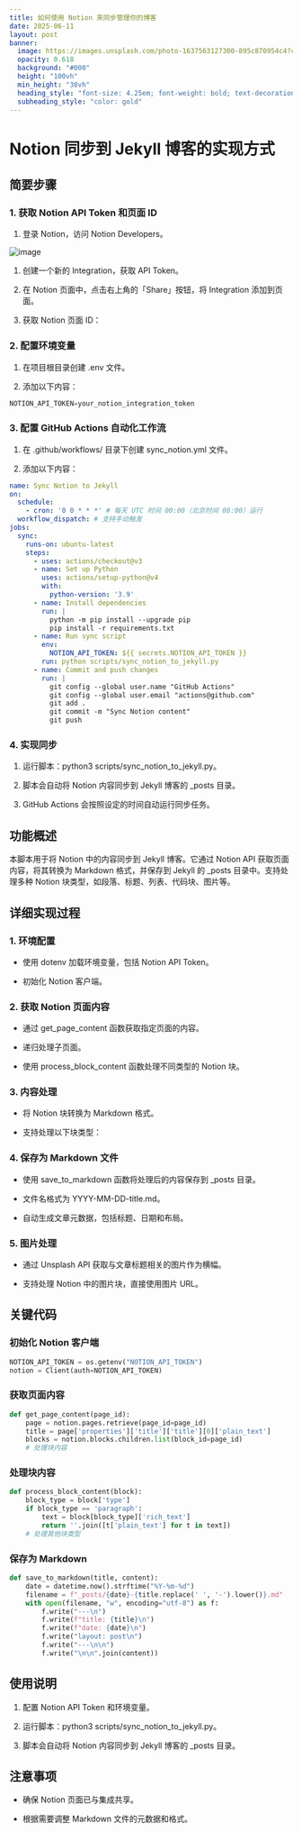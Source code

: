 ```yaml
---
title: 如何使用 Notion 来同步管理你的博客
date: 2025-06-11
layout: post
banner:
  image: https://images.unsplash.com/photo-1637563127300-895c870954c4?crop=entropy&cs=tinysrgb&fit=max&fm=jpg&ixid=M3w2OTIwMzJ8MHwxfHJhbmRvbXx8fHx8fHx8fDE3NDk2NTE2MDd8&ixlib=rb-4.1.0&q=80&w=1080
  opacity: 0.618
  background: "#000"
  height: "100vh"
  min_height: "38vh"
  heading_style: "font-size: 4.25em; font-weight: bold; text-decoration: underline"
  subheading_style: "color: gold"
---
```


# Notion 同步到 Jekyll 博客的实现方式

## 简要步骤

### 1. 获取 Notion API Token 和页面 ID

1. 登录 Notion，访问 Notion Developers。

![image](https://prod-files-secure.s3.us-west-2.amazonaws.com/a7a0cc5a-89b9-4cda-8686-1fba0ca52f40/d19c1afe-dea5-4312-9333-786b0ba83054/image.png?X-Amz-Algorithm=AWS4-HMAC-SHA256&X-Amz-Content-Sha256=UNSIGNED-PAYLOAD&X-Amz-Credential=ASIAZI2LB46634N7ZV46%2F20250611%2Fus-west-2%2Fs3%2Faws4_request&X-Amz-Date=20250611T142007Z&X-Amz-Expires=3600&X-Amz-Security-Token=IQoJb3JpZ2luX2VjEPz%2F%2F%2F%2F%2F%2F%2F%2F%2F%2FwEaCXVzLXdlc3QtMiJGMEQCIEL%2FQBkSP6Yf1gly455P74LuDkZSEGnsoRVPnjuGyEEUAiBqKsx5xKtDd9A0lq9WtgkOB6hja3AyoA5xOZ8H5tt%2FTyqIBAjV%2F%2F%2F%2F%2F%2F%2F%2F%2F%2F8BEAAaDDYzNzQyMzE4MzgwNSIMaIruAMGKeHn4%2BejQKtwDFNwJCSSOi8E0BBBnOesBg6YSW8tXO5b9aUYzDqKCslifWBuIzGeSXAI200SmNisNCtKnd4%2FD1Drl1SOeiJZ%2FUrJTHi6bpzfn9yVN11oLd2JGmMYjpxWGE3kH%2BweqzfU%2BRDxd4%2B2C%2F%2F%2Br7jrlJH82nIHGha%2FhGUWYPGcgm8N8z8ystLx4Il2J1DlbYCM8qDVibu8AA3AyBfTB%2FJrZJXVrbC2D8Ar%2BFZbLdLtaWdVPqFGtTXKNeKgX1tmaQ%2FBf5bV4Cc2N5hwmIuqyPk7BlejaL3qlH9%2F%2FY2W9VoqrWFooxAT3wxi%2BcQH2nkFmnOXk2TPE%2BhIGpcUXz33u28wBoRxph5xOH5diz%2BkJ%2FWAl1Pw2MoRWqiaiZgzCqcbeEre%2F%2BF71oAm6c%2BCAv%2Fpixl%2BDNakyyP0R3sdEo2rSnIT5KuicMVUgysBptT0peFvAZGrOR8A7ohtcnY9tRwlvsYV8MW2XbWRrdh0Ezz4V60bXQNoGyLuCAmZHWfEz1IptoCE%2FDhBcheOiL3tGAiVEp7oD2urIcQvrGttuIbGSrM%2BT2d7mdPMD9cEzHBmC4UpKGkZQQcxiAQyGejNUwFc%2Ftvd6JxWQusUcSeAR0l%2B7yQWPiVRY0SGMBXBKLoV3HOTOQs8wrealwgY6pgEUurFr3tmtcpmDGwzRkX2TvNyK7Ae4dcFzFoquZmD1%2FoB0QhEdEuU2eVV%2FwU60xRiD6T5CfrgATe3Z%2BmlZJSr13sKCCesKHDK6zuyrIk184y1ptZnXl26DLOtLNGluoJ3VLI%2Bz8rS11lWOdrM4Rjrpc0%2Bgqd9nDG1FqA%2B6ZNa0kvXF%2BGrBu%2BTSJEQbDTkQRRtz2RWFPUBWwRN%2BUDW2jCPbJkC%2FTroB&X-Amz-Signature=fa7baeed0aa969fdef13fe33be578ca39c8d861486605b583d2ce200de712f47&X-Amz-SignedHeaders=host&x-amz-checksum-mode=ENABLED&x-id=GetObject)

1. 创建一个新的 Integration，获取 API Token。

1. 在 Notion 页面中，点击右上角的「Share」按钮，将 Integration 添加到页面。

1. 获取 Notion 页面 ID：


### 2. 配置环境变量

1. 在项目根目录创建 .env 文件。

1. 添加以下内容：

```javascript
NOTION_API_TOKEN=your_notion_integration_token
```

### 3. 配置 GitHub Actions 自动化工作流

1. 在 .github/workflows/ 目录下创建 sync_notion.yml 文件。

1. 添加以下内容：

```yaml
name: Sync Notion to Jekyll
on:
  schedule:
    - cron: '0 0 * * *' # 每天 UTC 时间 00:00（北京时间 08:00）运行
  workflow_dispatch: # 支持手动触发
jobs:
  sync:
    runs-on: ubuntu-latest
    steps:
      - uses: actions/checkout@v3
      - name: Set up Python
        uses: actions/setup-python@v4
        with:
          python-version: '3.9'
      - name: Install dependencies
        run: |
          python -m pip install --upgrade pip
          pip install -r requirements.txt
      - name: Run sync script
        env:
          NOTION_API_TOKEN: ${{ secrets.NOTION_API_TOKEN }}
        run: python scripts/sync_notion_to_jekyll.py
      - name: Commit and push changes
        run: |
          git config --global user.name "GitHub Actions"
          git config --global user.email "actions@github.com"
          git add .
          git commit -m "Sync Notion content"
          git push
```

### 4. 实现同步

1. 运行脚本：python3 scripts/sync_notion_to_jekyll.py。

1. 脚本会自动将 Notion 内容同步到 Jekyll 博客的 _posts 目录。

1. GitHub Actions 会按照设定的时间自动运行同步任务。

## 功能概述

本脚本用于将 Notion 中的内容同步到 Jekyll 博客。它通过 Notion API 获取页面内容，将其转换为 Markdown 格式，并保存到 Jekyll 的 _posts 目录中。支持处理多种 Notion 块类型，如段落、标题、列表、代码块、图片等。

## 详细实现过程

### 1. 环境配置

- 使用 dotenv 加载环境变量，包括 Notion API Token。

- 初始化 Notion 客户端。

### 2. 获取 Notion 页面内容

- 通过 get_page_content 函数获取指定页面的内容。

- 递归处理子页面。

- 使用 process_block_content 函数处理不同类型的 Notion 块。

### 3. 内容处理

- 将 Notion 块转换为 Markdown 格式。

- 支持处理以下块类型：


### 4. 保存为 Markdown 文件

- 使用 save_to_markdown 函数将处理后的内容保存到 _posts 目录。

- 文件名格式为 YYYY-MM-DD-title.md。

- 自动生成文章元数据，包括标题、日期和布局。

### 5. 图片处理

- 通过 Unsplash API 获取与文章标题相关的图片作为横幅。

- 支持处理 Notion 中的图片块，直接使用图片 URL。

## 关键代码

### 初始化 Notion 客户端

```python
NOTION_API_TOKEN = os.getenv("NOTION_API_TOKEN")
notion = Client(auth=NOTION_API_TOKEN)
```

### 获取页面内容

```python
def get_page_content(page_id):
    page = notion.pages.retrieve(page_id=page_id)
    title = page['properties']['title']['title'][0]['plain_text']
    blocks = notion.blocks.children.list(block_id=page_id)
    # 处理块内容
```

### 处理块内容

```python
def process_block_content(block):
    block_type = block['type']
    if block_type == 'paragraph':
        text = block[block_type]['rich_text']
        return ''.join([t['plain_text'] for t in text])
    # 处理其他块类型
```

### 保存为 Markdown

```python
def save_to_markdown(title, content):
    date = datetime.now().strftime("%Y-%m-%d")
    filename = f"_posts/{date}-{title.replace(' ', '-').lower()}.md"
    with open(filename, "w", encoding="utf-8") as f:
        f.write("---\n")
        f.write(f"title: {title}\n")
        f.write(f"date: {date}\n")
        f.write("layout: post\n")
        f.write("---\n\n")
        f.write("\n\n".join(content))
```

## 使用说明

1. 配置 Notion API Token 和环境变量。

1. 运行脚本：python3 scripts/sync_notion_to_jekyll.py。

1. 脚本会自动将 Notion 内容同步到 Jekyll 博客的 _posts 目录。

## 注意事项

- 确保 Notion 页面已与集成共享。

- 根据需要调整 Markdown 文件的元数据和格式。
